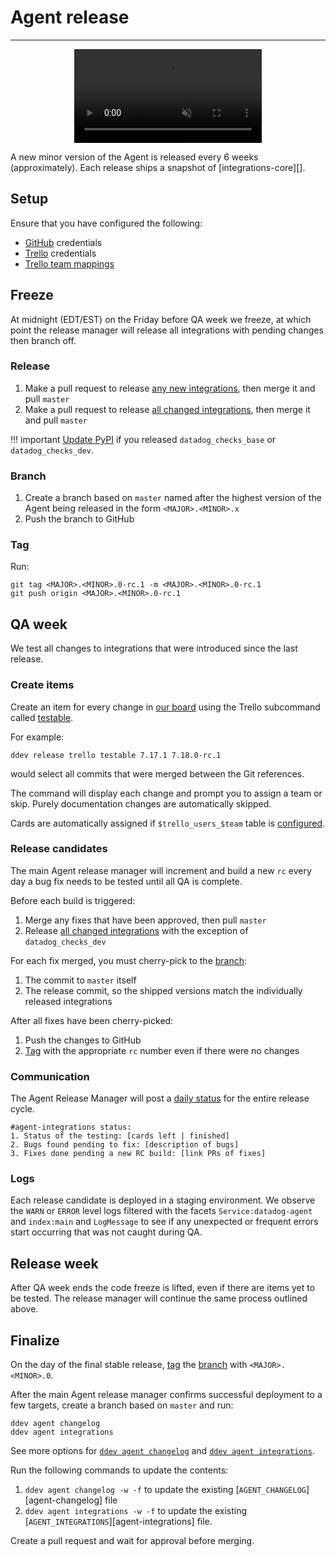 # Agent release

-----

<div align="center">
    <video preload="auto" autoplay loop muted>
        <source src="https://media.giphy.com/media/12FdFGei62ZKKI/giphy.mp4" type="video/mp4"></source>
    </video>
</div>

A new minor version of the Agent is released every 6 weeks (approximately). Each release
ships a snapshot of [integrations-core][].

## Setup

Ensure that you have configured the following:

- [GitHub](../ddev/configuration.md#github) credentials
- [Trello](../ddev/configuration.md#trello) credentials
- [Trello team mappings](../ddev/configuration.md#card-assignment)

## Freeze

At midnight (EDT/EST) on the Friday before QA week we freeze, at which point the release manager will release
all integrations with pending changes then branch off.

### Release

1. Make a pull request to release [any new integrations](integration-release.md#new-integrations), then merge it and pull `master`
1. Make a pull request to release [all changed integrations](integration-release.md#bulk-releases), then merge it and pull `master`

!!! important
    [Update PyPI](integration-release.md#pypi) if you released `datadog_checks_base` or `datadog_checks_dev`.


### Branch

1. Create a branch based on `master` named after the highest version of the Agent being released in the form `<MAJOR>.<MINOR>.x`
1. Push the branch to GitHub

### Tag

Run:

```
git tag <MAJOR>.<MINOR>.0-rc.1 -m <MAJOR>.<MINOR>.0-rc.1
git push origin <MAJOR>.<MINOR>.0-rc.1
```

## QA week

We test all changes to integrations that were introduced since the last release.

### Create items

Create an item for every change in [our board](https://trello.com/b/ICjijxr4/agent-release-sprint) using
the Trello subcommand called [testable](../ddev/cli.md#testable).

For example:

```
ddev release trello testable 7.17.1 7.18.0-rc.1
```

would select all commits that were merged between the Git references.

The command will display each change and prompt you to assign a team or skip. Purely documentation changes are automatically skipped.

Cards are automatically assigned if `$trello_users_$team` table is [configured](../ddev/configuration.md#card-assignment).

### Release candidates

The main Agent release manager will increment and build a new `rc` every day a bug fix needs to be tested until all QA is complete.

Before each build is triggered:

1. Merge any fixes that have been approved, then pull `master`
1. Release [all changed integrations](integration-release.md#bulk-releases) with the exception of `datadog_checks_dev`

For each fix merged, you must cherry-pick to the [branch](#branch):

1. The commit to `master` itself
1. The release commit, so the shipped versions match the individually released integrations

After all fixes have been cherry-picked:

1. Push the changes to GitHub
1. [Tag](#tag) with the appropriate `rc` number even if there were no changes

### Communication

The Agent Release Manager will post a [daily status](../ddev/cli.md#status) for the entire release cycle.

```
#agent-integrations status:
1. Status of the testing: [cards left | finished]
2. Bugs found pending to fix: [description of bugs]
3. Fixes done pending a new RC build: [link PRs of fixes]
```

### Logs

Each release candidate is deployed in a staging environment. We observe the `WARN` or `ERROR` level logs filtered with the facets
 `Service:datadog-agent` and `index:main` and `LogMessage` to see if any unexpected or frequent errors start occurring that was not caught
 during QA.
 
 
## Release week

After QA week ends the code freeze is lifted, even if there are items yet to be tested. The release manager will continue
the same process outlined above.

## Finalize

On the day of the final stable release, [tag](#tag) the [branch](#branch) with `<MAJOR>.<MINOR>.0`.

After the main Agent release manager confirms successful deployment to a few targets, create a branch based on `master` and run:

```
ddev agent changelog
ddev agent integrations
```

See more options for [`ddev agent changelog`](../ddev/cli.md#changelog) and [`ddev agent integrations`](../ddev/cli.md#integrations).

Run the following commands to update the contents: 

1. `ddev agent changelog -w -f` to update the existing [`AGENT_CHANGELOG`][agent-changelog] file
2. `ddev agent integrations -w -f` to update the existing [`AGENT_INTEGRATIONS`][agent-integrations] file. 

Create a pull request and wait for approval before merging.
